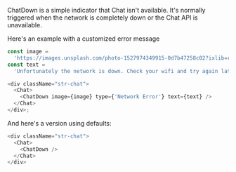 ChatDown is a simple indicator that Chat isn't available.
It's normally triggered when the network is completely down or the Chat API is unavailable.

Here's an example with a customized error message

```js
const image =
  'https://images.unsplash.com/photo-1527974349915-0d7b47258c02?ixlib=rb-1.2.1&ixid=eyJhcHBfaWQiOjEyMDd9&auto=format&fit=crop&w=120&q=80';
const text =
  'Unfortunately the network is down. Check your wifi and try again later';

<div className="str-chat">
  <Chat>
    <ChatDown image={image} type={'Network Error'} text={text} />
  </Chat>
</div>;
```

And here's a version using defaults:

```js
<div className="str-chat">
  <Chat>
    <ChatDown />
  </Chat>
</div>
```
